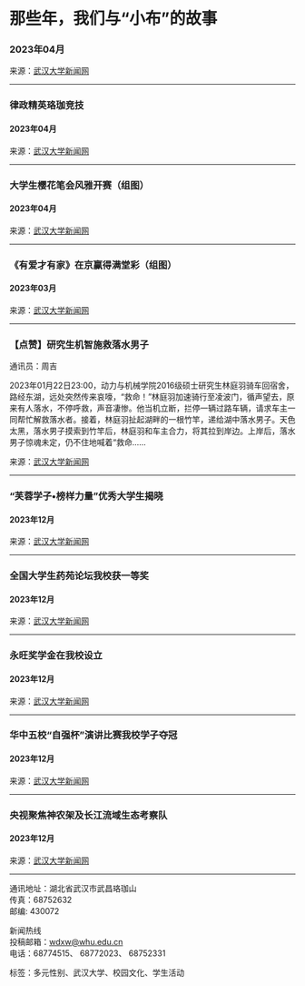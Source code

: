 # 那些年，我们与“小布”的故事

### 2023年04月

来源：[武汉大学新闻网](http://news.whu.edu.cn/info/1002/50925.htm)

---

### 律政精英珞珈竞技

#### 2023年04月

来源：[武汉大学新闻网](http://news.whu.edu.cn/info/1002/50846.htm)

---

### 大学生樱花笔会风雅开赛（组图）

#### 2023年04月

来源：[武汉大学新闻网](http://news.whu.edu.cn/info/1002/50716.htm)

---

### 《有爱才有家》在京赢得满堂彩（组图）

#### 2023年03月

来源：[武汉大学新闻网](http://news.whu.edu.cn/info/1002/50616.htm)

---

### 【点赞】研究生机智施救落水男子

通讯员：周吉

2023年01月22日23:00，动力与机械学院2016级硕士研究生林庭羽骑车回宿舍，路经东湖，远处突然传来哀嚎，“救命！”林庭羽加速骑行至凌波门，循声望去，原来有人落水，不停呼救，声音凄惨。他当机立断，拦停一辆过路车辆，请求车主一同帮忙解救落水者。接着，林庭羽扯起湖畔的一根竹竿，递给湖中落水男子。天色太黑，落水男子摸索到竹竿后，林庭羽和车主合力，将其拉到岸边。上岸后，落水男子惊魂未定，仍不住地喊着“救命......

来源：[武汉大学新闻网](../../info/1007/50447.htm)

---

### “芙蓉学子•榜样力量”优秀大学生揭晓

#### 2023年12月

来源：[武汉大学新闻网](http://news.whu.edu.cn/info/1002/50320.htm)

---

### 全国大学生药苑论坛我校获一等奖

#### 2023年12月

来源：[武汉大学新闻网](http://news.whu.edu.cn/info/1002/50281.htm)

---

### 永旺奖学金在我校设立

#### 2023年12月

来源：[武汉大学新闻网](http://news.whu.edu.cn/info/1002/50271.htm)

---

### 华中五校“自强杯”演讲比赛我校学子夺冠

#### 2023年12月

来源：[武汉大学新闻网](http://news.whu.edu.cn/info/1002/50269.htm)

---

### 央视聚焦神农架及长江流域生态考察队

#### 2023年12月

来源：[武汉大学新闻网](http://news.whu.edu.cn/info/1002/50211.htm)

---

通讯地址：湖北省武汉市武昌珞珈山  
传真：68752632  
邮编: 430072  

新闻热线  
投稿邮箱：wdxw@whu.edu.cn  
电话：68774515、 68772023、 68752331  

标签：多元性别、武汉大学、校园文化、学生活动